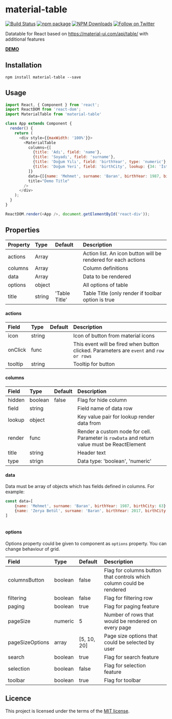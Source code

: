 # material-table

[![Build Status](https://travis-ci.org/mbrn/material-table.svg?branch=master)](https://travis-ci.org/mbrn/material-table)
[![npm package](https://img.shields.io/npm/v/material-table/latest.svg)](https://www.npmjs.com/package/material-table)
[![NPM Downloads](https://img.shields.io/npm/dm/material-table.svg?style=flat)](https://npmcharts.com/compare/material-table?minimal=true)
[![Follow on Twitter](https://img.shields.io/twitter/follow/baranmehmet.svg?label=follow+baranmehmet)](https://twitter.com/baranmehmet)

Datatable for React based on https://material-ui.com/api/table/ with additional features

[__DEMO__](https://mbrn.github.io/material-table/)

## Installation
    npm install material-table --save

## Usage 

```js
import React, { Component } from 'react';
import ReactDOM from 'react-dom';
import MaterialTable from 'material-table'

class App extends Component {
  render() {
    return (
      <div style={{maxWidth: '100%'}}>
        <MaterialTable
          columns={[
            {title: 'Adı', field: 'name'},
            {title: 'Soyadı', field: 'surname'},
            {title: 'Doğum Yılı', field: 'birthYear', type: 'numeric'},
            {title: 'Doğum Yeri', field: 'birthCity', lookup: {34: 'İstanbul', 63: 'Şanlıurfa'}}
          ]}
          data={[{name: 'Mehmet', surname: 'Baran', birthYear: 1987, birthCity: 63}]}
          title="Demo Title"
        />
      </div>
    );
  }
}

ReactDOM.render(<App />, document.getElementById('react-div'));
```

## Properties

| Property | Type   | Default           | Description                                                       |
|:---------|:-------|:------------------|:------------------------------------------------------------------|
| actions  | Array  |                   | Action list. An icon button will be rendered for each actions     |
| columns  | Array  |                   | Column definitions                                                |
| data     | Array  |                   | Data to be rendered                                               |
| options  | object |                   | All options of table                                              |
| title    | string | 'Table Title'     | Table Title (only render if toolbar option is true                |

#### actions

| Field     | Type      | Default   | Description                                                                               |    
|:----------|:----------|:----------|:------------------------------------------------------------------------------------------|
| icon      | string    |           | Icon of button from material icons                                                        |
| onClick   | func      |           | This event will be fired when button clicked. Parameters are `event` and `row or rows`    |
| tooltip   | string    |           | Tooltip for button                                                                        |

#### columns

| Field     | Type      | Default   | Description                                                                                   |
|:----------|:----------|:----------|:----------------------------------------------------------------------------------------------|
| hidden    | boolean   | false     | Flag for hide column                                                                          |
| field     | string    |           | Field name of data row                                                                        |
| lookup    | object    |           | Key value pair for lookup render data from                                                    |
| render    | func      |           | Render a custom node for cell. Parameter is `rowData` and return value must be ReactElement   |
| title     | string    |           | Header text                                                                                   |
| type      | strign    |           | Data type: 'boolean', 'numeric'                                                               |

#### data

Data must be array of objects which has fields defined in columns. For example: 

```js
const data=[
    {name: 'Mehmet', surname: 'Baran', birthYear: 1987, birthCity: 63},
    {name: 'Zerya Betül', surname: 'Baran', birthYear: 2017, birthCity: 34},    
]
    
```

#### options

Options property could be given to component as `options` property. You can change behaviour of grid.

| Field             | Type      | Default       | Description                                                                       |
|:------------------|:----------|:--------------|:----------------------------------------------------------------------------------|
| columnsButton     | boolean   | false         | Flag for columns button that controls which column could be rendered              |
| filtering         | boolean   | false         | Flag for filtering row                                                            |
| paging            | boolean   | true          | Flag for paging feature                                                           |
| pageSize          | numeric   | 5             | Number of rows that would be rendered on every page                               |
| pageSizeOptions   | array     | [5, 10, 20]   | Page size options that could be selected by user                                  |
| search            | boolean   | true          | Flag for search feature                                                           |
| selection         | boolean   | false         | Flag for selection feature                                                        |
| toolbar           | boolean   | true          | Flag for toolbar                                                                  |

## Licence

This project is licensed under the terms of the [MIT license](/LICENSE).

